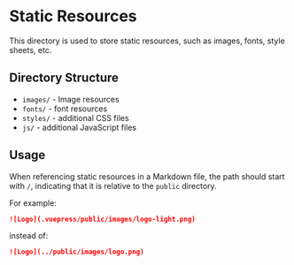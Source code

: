 # Static Resources

This directory is used to store static resources, such as images, fonts, style sheets, etc.

## Directory Structure

- `images/` - Image resources
- `fonts/` - font resources
- `styles/` - additional CSS files
- `js/` - additional JavaScript files

## Usage

When referencing static resources in a Markdown file, the path should start with `/`, indicating that it is relative to the `public` directory.

For example:

```markdown
![Logo](.vuepress/public/images/logo-light.png)
```

instead of:

```markdown
![Logo](../public/images/logo.png)
```
